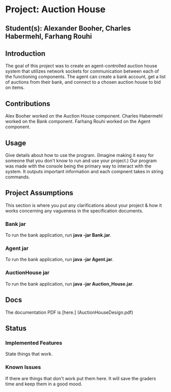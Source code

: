 # Project: Auction House
## Student(s):  Alexander Booher, Charles Habermehl, Farhang Rouhi

## Introduction
The goal of this project was to create an agent-controlled auction house system that utilizes network sockets for communication between each of the functioning components. 
The agent can create a bank account, get a list of auctions from their bank, and connect to a chosen auction house to bid on items.

## Contributions
Alex Booher worked on the Auction House component.
Charles Habermehl worked on the Bank component.
Farhang Rouhi worked on the Agent component.

## Usage
Give details about how to use the program. (Imagine making it easy for someone that you don't know to run and use your project.)
Our program was made with the console being the primary way to interact with the system. 
It outputs important information and each compnent takes in string commands.

## Project Assumptions
This section is where you put any clarifications about your project & how it works concerning any vagueness in the specification documents.

### Bank jar
To run the bank application, run **java -jar Bank.jar**.

### Agent jar
To run the bank application, run **java -jar Agent.jar**.

### AuctionHouse jar
To run the bank application, run **java -jar Auction_House.jar**.

## Docs
The documentation PDF is [here.] (AuctionHouseDesign.pdf)

## Status
### Implemented Features
State things that work.

### Known Issues
If there are things that don't work put them here. It will save the graders time and keep them in a good mood.
